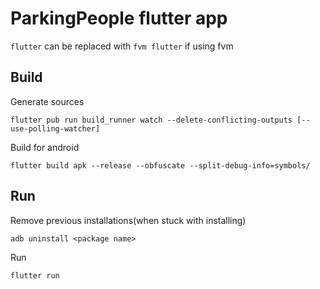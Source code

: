 # ParkingPeople flutter app

`flutter` can be replaced with `fvm flutter` if using fvm

## Build

Generate sources

`flutter pub run build_runner watch --delete-conflicting-outputs [--use-polling-watcher]`

Build for android

`flutter build apk --release --obfuscate --split-debug-info=symbols/`

## Run

Remove previous installations(when stuck with installing)

`adb uninstall <package name>`

Run

`flutter run`
